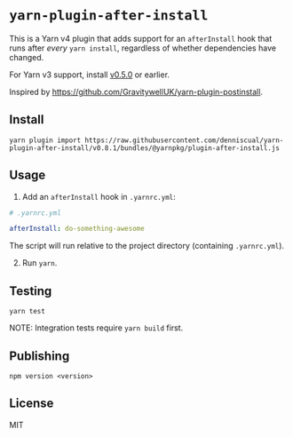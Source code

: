 # `yarn-plugin-after-install`

This is a Yarn v4 plugin that adds support for an `afterInstall` hook that runs after _every_ `yarn install`,
regardless of whether dependencies have changed.

For Yarn v3 support, install [v0.5.0](https://github.com/mhassan1/yarn-plugin-after-install/tree/v0.5.0) or earlier.

Inspired by https://github.com/GravitywellUK/yarn-plugin-postinstall.

## Install

```
yarn plugin import https://raw.githubusercontent.com/denniscual/yarn-plugin-after-install/v0.8.1/bundles/@yarnpkg/plugin-after-install.js
```

## Usage

1. Add an `afterInstall` hook in `.yarnrc.yml`:
```yaml
# .yarnrc.yml

afterInstall: do-something-awesome
```
The script will run relative to the project directory (containing `.yarnrc.yml`).

2. Run `yarn`.

## Testing

`yarn test`

NOTE: Integration tests require `yarn build` first.

## Publishing

`npm version <version>`

## License

MIT
